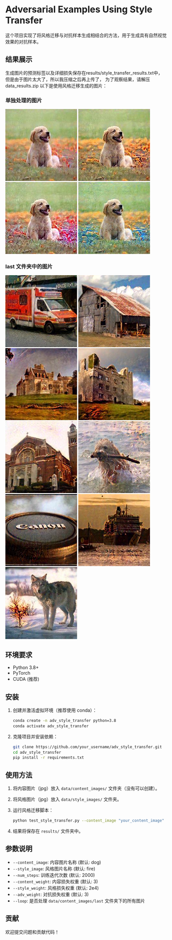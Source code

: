 # Adversarial Examples Using Style Transfer

这个项目实现了将风格迁移与对抗样本生成相结合的方法，用于生成具有自然视觉效果的对抗样本。

## 结果展示
生成图片的预测标签以及详细损失保存在results/style_transfer_results.txt中，但是由于图片太大了，所以我压缩之后再上传了，
为了观察结果，请解压data_results.zip
以下是使用风格迁移生成的图片：

### 单独处理的图片
![dog_dirty](results/dog_dirty.jpg)
![dog_fire](results/dog_fire.jpg)
![dog_snow](results/dog_snow.jpg)
![dog_vangogh](results/dog_vangogh.jpg)

### last 文件夹中的图片
![dog_fire](results/last/ambulance_fire.jpg)
![dog_fire](results/last/barn_fire.jpg)
![dog_fire](results/last/castle_fire.jpg)
![dog_fire](results/last/castle2_fire.jpg)
![dog_fire](results/last/chapel_fire.jpg)
![dog_fire](results/last/dogge_fire.jpg)
![dog_fire](results/last/LenShelter_fire.jpg)
![dog_fire](results/last/ship_fire.jpg)
![dog_fire](results/last/wolf_fire.jpg)

## 环境要求

- Python 3.8+
- PyTorch
- CUDA (推荐)

## 安装

1. 创建并激活虚拟环境（推荐使用 conda）：

   ```bash
   conda create -n adv_style_transfer python=3.8
   conda activate adv_style_transfer
   ```

2. 克隆项目并安装依赖：

   ```bash
   git clone https://github.com/your_username/adv_style_transfer.git
   cd adv_style_transfer
   pip install -r requirements.txt
   ```

## 使用方法

1. 将内容图片（jpg）放入 `data/content_images/` 文件夹（没有可以创建）。
2. 将风格图片（jpg）放入 `data/style_images/` 文件夹。
3. 运行风格迁移脚本：

   ```bash
   python test_style_transfer.py --content_image "your_content_image" --style_image "your_style_image" --num_steps 2000 --content_weight 3 --style_weight 2e4 --adv_weight 3 
   ```

4. 结果将保存在 `results/` 文件夹中。

## 参数说明

- `--content_image`: 内容图片名称 (默认: dog)
- `--style_image`: 风格图片名称 (默认: fire)
- `--num_steps`: 训练迭代次数 (默认: 2000)
- `--content_weight`: 内容损失权重 (默认: 3)
- `--style_weight`: 风格损失权重 (默认: 2e4)
- `--adv_weight`: 对抗损失权重 (默认: 3)
- `--loop`: 是否处理 `data/content_images/last` 文件夹下的所有图片

## 贡献

欢迎提交问题和贡献代码！
